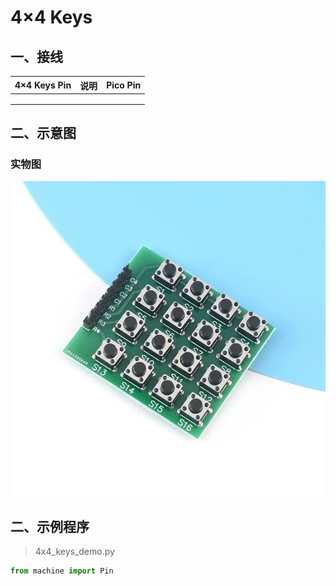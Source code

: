 # 4×4 Keys

## 一、接线

| 4×4 Keys Pin | 说明 | Pico Pin |
| ------------ | ---- | -------- |
|              |      |          |
|              |      |          |
|              |      |          |

## 二、示意图

### 实物图

![实物图](./docs/实物图.jpg)

## 二、示例程序

> 4x4_keys_demo.py

```python
from machine import Pin
```


